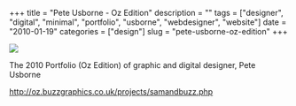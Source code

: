 +++
title = "Pete Usborne - Oz Edition"
description = ""
tags = ["designer", "digital", "minimal", "portfolio", "usborne", "webdesigner", "website"]
date = "2010-01-19"
categories = ["design"]
slug = "pete-usborne-oz-edition"
+++


 

  <div id="screens-thumbs" class="clearfix">
    <div class="txt-center" id="design-submission"><a href="http://oz.buzzgraphics.co.uk/projects/samandbuzz.php"><img id='bluga-thumbnail-2276' class='bluga-thumbnail large' src='/media/bluga/
wt4b568f5362209_large.jpg'/></a></div>  
  </div>   
<p>The 2010 Portfolio (Oz Edition) of graphic and digital designer, Pete Usborne</p>

<p><a href="http://oz.buzzgraphics.co.uk/projects/samandbuzz.php">http://oz.buzzgraphics.co.uk/projects/samandbuzz.php</a></p>




